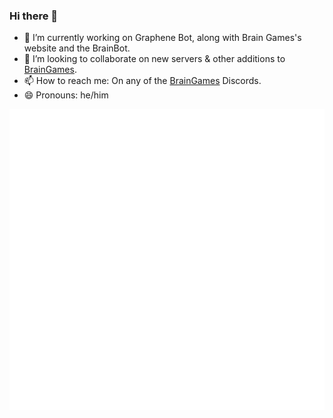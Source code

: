 ### Hi there 👋

- 🔭 I’m currently working on Graphene Bot, along with Brain Games's website and the BrainBot.
- 👯 I’m looking to collaborate on new servers & other additions to [BrainGames](https://github.com/The-Brain-Games).
- 📫 How to reach me: On any of the [BrainGames](https://realbraingames.com/#/) Discords.
- 😄 Pronouns: he/him

![Metrics](https://github.com/GrantBGreat/GrantBGreat/blob/main/github-metrics.svg)
